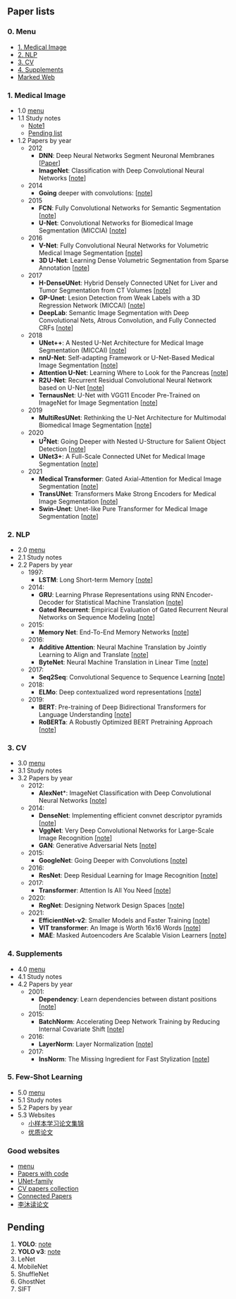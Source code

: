 ## Paper lists
### 0. Menu
  - [1. Medical Image](https://github.com/ruiyangqin2016/paper_review#1-medical-image)
  - [2. NLP](https://github.com/ruiyangqin2016/paper_review#2-nlp)
  - [3. CV](https://github.com/ruiyangqin2016/paper_review#3-cv)
  - [4. Supplements](https://github.com/ruiyangqin2016/paper_review#4-supplements)
  - [Marked Web](https://github.com/ruiyangqin2016/paper_review/blob/main/README.md#good-websites)
### 1. Medical Image 
  - 1.0 [menu](https://github.com/ruiyangqin2016/paper_review#0-menu)
  - 1.1 Study notes
    - [Note1](https://github.com/ruiyangqin2016/paper_review/blob/main/Study_notes/main.md) <br/>
    - [Pending list](https://github.com/ruiyangqin2016/paper_review/blob/main/Study_notes/Pending_list.md)
  - 1.2 Papers by year
    - 2012
      - **DNN**: Deep Neural Networks Segment Neuronal Membranes [[Paper](https://people.idsia.ch/~juergen/nips2012.pdf)]
      - **ImageNet**: Classification with Deep Convolutional Neural Networks [[note](https://github.com/ruiyangqin2016/paper_review/blob/main/papers/1_MedSeg/2012/imageNet.md)]
    - 2014
      - **Going** deeper with convolutions: [[note](https://github.com/ruiyangqin2016/paper_review/blob/main/papers/1_MedSeg/2014/1409_4842.md)]
    - 2015
      - **FCN**: Fully Convolutional Networks for Semantic Segmentation [[note](https://github.com/ruiyangqin2016/paper_review/blob/main/papers/1_MedSeg/2015/FCN.md)]
      - **U-Net**: Convolutional Networks for Biomedical Image Segmentation (MICCIA) [[note](https://github.com/ruiyangqin2016/paper_review/blob/main/papers/1_MedSeg/UNet.md)]
    - 2016
      - **V-Net**: Fully Convolutional Neural Networks for Volumetric Medical Image Segmentation [[note](https://github.com/ruiyangqin2016/paper_review/blob/main/papers/1_MedSeg/2016/VNet.md)]
      - **3D U-Net**: Learning Dense Volumetric Segmentation from Sparse Annotation [[note](https://github.com/ruiyangqin2016/paper_review/blob/main/papers/1_MedSeg/2016/3DUNet.md)]
    - 2017
      - **H-DenseUNet**: Hybrid Densely Connected UNet for Liver and Tumor Segmentation from CT Volumes [[note](https://github.com/ruiyangqin2016/paper_review/blob/main/papers/1_MedSeg/2017/H-DenseUNet.md)]
      - **GP-Unet**: Lesion Detection from Weak Labels with a 3D Regression Network (MICCAI) [[note](https://github.com/ruiyangqin2016/paper_review/blob/main/papers/1_MedSeg/2017/GP-UNet.md)]
      - **DeepLab**: Semantic Image Segmentation with Deep Convolutional Nets, Atrous Convolution, and Fully Connected CRFs [[note](https://github.com/ruiyangqin2016/paper_review/blob/main/papers/1_MedSeg/2017/DeepLab.md)]
    - 2018
      - **UNet++**: A Nested U-Net Architecture for Medical Image Segmentation (MICCAI) [[note](https://github.com/ruiyangqin2016/paper_review/blob/main/papers/1_MedSeg/unet%2B%2B.md)]
      - **nnU-Net**: Self-adapting Framework or U-Net-Based Medical Image Segmentation [[note](https://github.com/ruiyangqin2016/paper_review/blob/main/papers/1_MedSeg/nnU-Net.md)]
      - **Attention U-Net**: Learning Where to Look for the Pancreas [[note](https://github.com/ruiyangqin2016/paper_review/blob/main/papers/1_MedSeg/attention_unet.md)]
      - **R2U-Net**: Recurrent Residual Convolutional Neural Network based on U-Net [[note](https://github.com/ruiyangqin2016/paper_review/blob/main/papers/1_MedSeg/2018/R2U-Net.md)]
      - **TernausNet**: U-Net with VGG11 Encoder Pre-Trained on ImageNet for Image Segmentation [[note](https://github.com/ruiyangqin2016/paper_review/edit/main/papers/1_MedSeg/2018/TernausNet.md)]
    - 2019
      - **MultiResUNet**: Rethinking the U-Net Architecture for Multimodal Biomedical Image Segmentation [[note](https://github.com/ruiyangqin2016/paper_review/blob/main/papers/1_MedSeg/multiResNet.md)]
    - 2020
      - **U<sup>2</sup>Net**: Going Deeper with Nested U-Structure for Salient Object Detection [[note](https://github.com/ruiyangqin2016/paper_review/blob/main/papers/1_MedSeg/2020/U2Net.md)]
      - **UNet3+**: A Full-Scale Connected UNet for Medical Image Segmentation [[note](https://github.com/ruiyangqin2016/paper_review/blob/main/papers/1_MedSeg/2020/UNet3Plus.md)]
    - 2021
      - **Medical Transformer**: Gated Axial-Attention for Medical Image Segmentation [[note](https://github.com/ruiyangqin2016/paper_review/blob/main/papers/1_MedSeg/2021/gated_axial.md)]
      - **TransUNet**: Transformers Make Strong Encoders for Medical Image Segmentation [[note](https://github.com/ruiyangqin2016/paper_review/blob/main/papers/1_MedSeg/2021/TransUNet.md)]
      - **Swin-Unet**: Unet-like Pure Transformer for Medical Image Segmentation [[note](https://github.com/ruiyangqin2016/paper_review/blob/main/papers/1_MedSeg/2021/Swin-Unet.md)]

### 2. NLP 
  - 2.0 [menu](https://github.com/ruiyangqin2016/paper_review#0-menu)
  - 2.1 Study notes
  - 2.2 Papers by year
    - 1997:
      - **LSTM**: Long Short-term Memory [[note](https://github.com/ruiyangqin2016/paper_review/blob/main/papers/2_NLP/1997/lstm.md)]
    - 2014:
      - **GRU**: Learning Phrase Representations using RNN Encoder-Decoder for Statistical Machine Translation [[note](https://github.com/ruiyangqin2016/paper_review/blob/main/papers/2_NLP/2014/GRU.md)]
      - **Gated Recurrent**: Empirical Evaluation of Gated Recurrent Neural Networks on Sequence Modeling [[note](https://github.com/ruiyangqin2016/paper_review/blob/main/papers/2_NLP/2014/1412_3555.md)]
    - 2015:
      - **Memory Net**: End-To-End Memory Networks [[note](https://github.com/ruiyangqin2016/paper_review/blob/main/papers/2_NLP/2015/memoryNet.md)]
    - 2016:
      - **Additive Attention**: Neural Machine Translation by Jointly Learning to Align and Translate [[note](https://github.com/ruiyangqin2016/paper_review/blob/main/papers/2_NLP/2016/1409_0473.md)]
      - **ByteNet**: Neural Machine Translation in Linear Time [[note](https://github.com/ruiyangqin2016/paper_review/blob/main/papers/2_NLP/2016/byteNet.md)]
    - 2017:
      - **Seq2Seq**: Convolutional Sequence to Sequence Learning [[note](https://github.com/ruiyangqin2016/paper_review/blob/main/papers/2_NLP/2017/seq2seq.md)]
    - 2018:
      - **ELMo**: Deep contextualized word representations [[note](https://github.com/ruiyangqin2016/paper_review/blob/main/papers/2_NLP/2018/ELMo.md)]
    - 2019:
      - **BERT**: Pre-training of Deep Bidirectional Transformers for Language Understanding [[note](https://github.com/ruiyangqin2016/paper_review/blob/main/papers/2_NLP/2019/bert.md)]
      - **RoBERTa**: A Robustly Optimized BERT Pretraining Approach [[note](https://github.com/ruiyangqin2016/paper_review/blob/main/papers/2_NLP/2019/RoBERTa.md)]

### 3. CV 
  - 3.0 [menu](https://github.com/ruiyangqin2016/paper_review#0-menu)
  - 3.1 Study notes
  - 3.2 Papers by year
    - 2012:
      - **AlexNet***: ImageNet Classification with Deep Convolutional Neural Networks [[note](https://github.com/ruiyangqin2016/paper_review/blob/main/papers/3_CV/2012/alexnet.md)]
    - 2014:
      - **DenseNet**: Implementing efficient convnet descriptor pyramids [[note](https://github.com/ruiyangqin2016/paper_review/blob/main/papers/3_CV/2014/DenseNet.md)]
      - **VggNet**: Very Deep Convolutional Networks for Large-Scale Image Recognition [[note](https://github.com/ruiyangqin2016/paper_review/blob/main/papers/3_CV/2014/VGGnet.md)]
      - **GAN**: Generative Adversarial Nets [[note](https://github.com/ruiyangqin2016/paper_review/blob/main/papers/3_CV/2014/GAN.md)]
    - 2015:
      - **GoogleNet**: Going Deeper with Convolutions [[note](https://github.com/ruiyangqin2016/paper_review/blob/main/papers/3_CV/2015/googleNet.md)]
    - 2016:
      - **ResNet**: Deep Residual Learning for Image Recognition [[note](https://github.com/ruiyangqin2016/paper_review/blob/main/papers/3_CV/2016/ResNet.md)]
    - 2017:
      - **Transformer**: Attention Is All You Need [[note](https://github.com/ruiyangqin2016/paper_review/blob/main/papers/3_CV/2017/Transformer.md)]
    - 2020:
      - **RegNet**: Designing Network Design Spaces [[note](https://github.com/ruiyangqin2016/paper_review/blob/main/papers/3_CV/2020/RegNet.md)]
    - 2021:
      - **EfficientNet-v2**: Smaller Models and Faster Training [[note](https://github.com/ruiyangqin2016/paper_review/blob/main/papers/3_CV/2021/EfficientNet_v2.md)]
      - **VIT transformer**: An Image is Worth 16x16 Words [[note](https://github.com/ruiyangqin2016/paper_review/blob/main/papers/3_CV/2021/vit.md)]
      - **MAE**: Masked Autoencoders Are Scalable Vision Learners [[note](https://github.com/ruiyangqin2016/paper_review/blob/main/papers/3_CV/2021/MAE.md)]
### 4. Supplements 
  - 4.0 [menu](https://github.com/ruiyangqin2016/paper_review#0-menu)
  - 4.1 Study notes
  - 4.2 Papers by year
    - 2001:
      - **Dependency**: Learn dependencies between distant positions [[note](https://github.com/ruiyangqin2016/paper_review/blob/main/papers/4_Supplements/2001/dependencies.md)]
    - 2015:
      - **BatchNorm**: Accelerating Deep Network Training by Reducing Internal Covariate Shift [[note](https://github.com/ruiyangqin2016/paper_review/blob/main/papers/4_Supplements/2015/batchNorm.md)]
    - 2016:
      - **LayerNorm**: Layer Normalization [[note](https://github.com/ruiyangqin2016/paper_review/blob/main/papers/4_Supplements/2016/layerNorm.md)]
    - 2017:
      - **InsNorm**: The Missing Ingredient for Fast Stylization [[note](https://github.com/ruiyangqin2016/paper_review/blob/main/papers/4_Supplements/2017/instNorm.md)]

### 5. Few-Shot Learning
  - 5.0 [menu](https://github.com/ruiyangqin2016/paper_review#0-menu)
  - 5.1 Study notes
  - 5.2 Papers by year
  - 5.3 Websites
    - [小样本学习论文集锦](https://zhuanlan.zhihu.com/p/437414450)
    - [优质论文](https://zhuanlan.zhihu.com/p/456415980)

### Good websites
  - [menu](https://github.com/ruiyangqin2016/paper_review#0-menu)
  - [Papers with code](https://paperswithcode.com/)
  - [UNet-family](https://github.com/ShawnBIT/UNet-family)
  - [CV papers collection](https://painterdrown.github.io/cv/)
  - [Connected Papers](https://www.connectedpapers.com/)
  - [李沐读论文](https://github.com/mli/paper-reading)

## Pending
1. **YOLO**: [note](https://github.com/ruiyangqin2016/paper_review/blob/main/CNN/YOLO.md)
2. **YOLO v3**: [note](https://github.com/ruiyangqin2016/paper_review/blob/main/CNN/YOLOv3.md)
2. LeNet
3. MobileNet
5. ShuffleNet
6. GhostNet
7. SIFT
